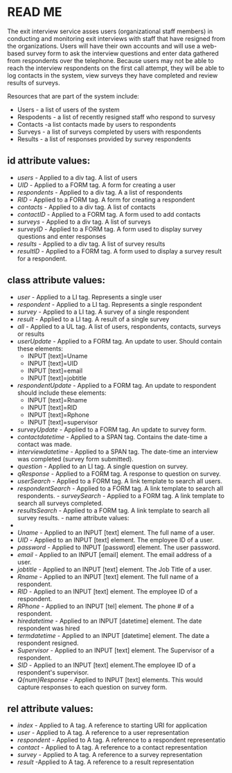 READ ME
=========

The exit interview service asses users (organizational staff members) in conducting and monitoring exit interviews with staff that have resigned from the organizations. Users will have their own accounts and will use a web-based survey form to ask the interview questions and enter data gathered from respondents over the telephone. Because users may not be able to reach the interview respondents on the first call attempt, they will be able to log contacts in the system, view surveys they have completed and review results of surveys. 

Resources that are part of the system include: 

- Users - a list of users of the system
- Respodents - a list of recently resigned staff who respond to survesy
- Contacts -a list contacts made by users to respondents
- Surveys - a list of surveys completed by users with respondents
- Results - a list of responses provided by survey respondents

id attribute values:
-
- *users* - Applied to a div tag. A list of users
- *UID* - Applied to a FORM tag. A form for creating a user
- *respondents* -   Applied to a div tag. A a list of respondents
- *RID* - Applied to a FORM tag. A form for creating a respondent
- *contacts* -  Applied to a div tag. A list of contacts
- *contactID* - Applied to a FORM tag. A form used to add contacts
- *surveys* -  Applied to a div tag. A list of surveys
- *surveyID* - Applied to a FORM tag. A form used to display survey questions and enter responses
- *results* - Applied to a div tag. A list of survey results
- *resultID* - Applied to a FORM tag. A form used to display a survey result for a respondent.

class attribute values:
-
- *user* - Applied to a LI tag. Represents a single user
- *respondent* - Applied to a LI tag. Represents a single respondent
- *survey* - Applied to a LI tag. A survey of a single respondent
- *result* - Applied to a LI tag. A result of a single survey 
- *all* - Applied to a UL tag. A list of users, respondents, contacts, surveys or results
- *userUpdate* - Applied to a FORM tag. An update to user. Should contain these elements:
    - INPUT [text]=Uname
    - INPUT [text]=UID
    - INPUT [text]=email
    - INPUT [text]=jobtitle
- *respondentUpdate* - Applied to a FORM tag. An update to respondent should include these elements:
    - INPUT [text]=Rname
    - INPUT [text]=RID
    - INPUT [text]=Rphone
    - INPUT [text]=supervisor
- *surveyUpdate* - Applied to a FORM tag. An update to survey form.
- *contactdatetime* - Applied to a SPAN tag. Contains the date-time a contact was made.
- *interviewdatetime* - Applied to a SPAN tag. The date-time an interview was completed (survey form submitted).
- *question* - Applied to an LI tag. A single question on survey.
- *qResponse* - Applied to a FORM tag. A response to question on survey.           
- *userSearch* - Applied to a FORM tag. A link template to search all users.
- *respondentSearch* - Applied to a FORM tag. A link template to search all respondents.              - *surveySearch* - Applied to a FORM tag. A link template to search all surveys completed.
- *resultsSearch* - Applied to a FORM tag. A link template to search all survey results.                                                                                                      - 
name attribute values:
-
- *Uname* - Applied to an INPUT [text] element. The full name of a user.
- *UID* - Applied to an INPUT [text] element. The employee ID of a user.
- *password* - Applied to INPUT [password] element. The user password.
- *email* - Applied to an INPUT [email] element. The email address of a user.
- *jobtitle* - Applied to an INPUT [text] element. The Job Title of a user.
- *Rname* - Applied to an INPUT [text] element. The full name of a respondent.
- *RID* - Applied to an INPUT [text] element. The employee ID of a respondent. 
- *RPhone* - Applied to an INPUT [tel] element. The phone # of a respondent.
- *hiredatetime* - Applied to an INPUT [datetime] element. The date respondent was hired
- *termdatetime* - Applied to an INPUT [datetime] element. The date a respondent resigned.
- *Supervisor* - Applied to an INPUT [text] element. The Supervisor of a respondent.
- *SID* - Applied to an INPUT [text] element.The employee ID of a respondent's supervisor.
- *Q{num}Response* - Applied to INPUT [text] elements. This would capture responses to each question on survey form.

rel attribute values:
-
- *index* - Applied to A tag. A reference to starting URI for application
- *user* -  Applied to A tag. A reference to a user representation
- *respondent* -  Applied to A tag. A reference to a respondent representatio
- *contact* - Applied to A tag. A reference to a contact representation
- *survey* - Applied to A tag. A reference to a survey representation
- *result* -Applied to A tag. A reference to a result representation


  
    